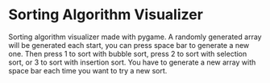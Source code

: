 # Sorting Algorithm Visualizer
Sorting algorithm visualizer made with pygame. A randomly generated array will be generated each start, you can press space bar to generate a new one. Then press 1 to sort with bubble sort, press 2 to sort with selection sort, or 3 to sort with insertion sort. You have to generate a new array with space bar each time you want to try a new sort.
